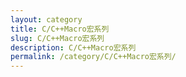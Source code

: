 ```yaml
---
layout: category
title: C/C++Macro宏系列
slug: C/C++Macro宏系列
description: C/C++Macro宏系列
permalink: /category/C/C++Macro宏系列/
---
```


